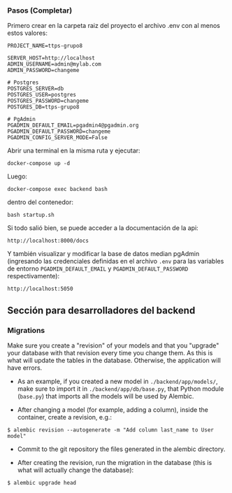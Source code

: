 ### Pasos (Completar)

Primero crear en la carpeta raiz del proyecto el archivo .env con al menos estos valores:

```
PROJECT_NAME=ttps-grupo8

SERVER_HOST=http://localhost
ADMIN_USERNAME=admin@mylab.com
ADMIN_PASSWORD=changeme

# Postgres
POSTGRES_SERVER=db
POSTGRES_USER=postgres
POSTGRES_PASSWORD=changeme
POSTGRES_DB=ttps-grupo8

# PgAdmin
PGADMIN_DEFAULT_EMAIL=pgadmin4@pgadmin.org
PGADMIN_DEFAULT_PASSWORD=changeme
PGADMIN_CONFIG_SERVER_MODE=False
```


Abrir una terminal en la misma ruta y ejecutar:

```
docker-compose up -d
```

Luego:

```
docker-compose exec backend bash
```

dentro del contenedor:

```
bash startup.sh
```

Si todo salió bien, se puede acceder a la documentación de la api:

```
http://localhost:8000/docs
```

Y también visualizar y modificar la base de datos median pgAdmin (ingresando las credenciales definidas en el archivo `.env` para las variables de entorno `PGADMIN_DEFAULT_EMAIL` y `PGADMIN_DEFAULT_PASSWORD` respectivamente):

```
http://localhost:5050
```


## Sección para desarrolladores del backend

### Migrations

Make sure you create a "revision" of your models and that you "upgrade" your database with that revision every time you change them. As this is what will update the tables in the database. Otherwise, the application will have errors.

* As an example, if you created a new model in `./backend/app/models/`, make sure to import it in `./backend/app/db/base.py`, that Python module (`base.py`) that imports all the models will be used by Alembic.

* After changing a model (for example, adding a column), inside the container, create a revision, e.g.:

```console
$ alembic revision --autogenerate -m "Add column last_name to User model"
```

* Commit to the git repository the files generated in the alembic directory.

* After creating the revision, run the migration in the database (this is what will actually change the database):

```console
$ alembic upgrade head
```
